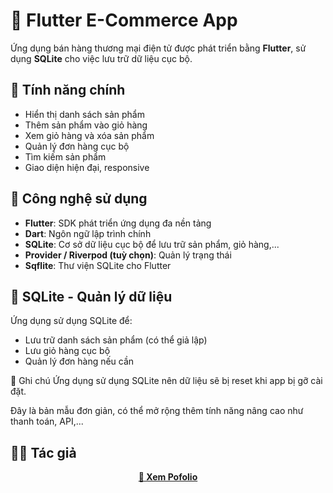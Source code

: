 # 🛒 Flutter E-Commerce App

Ứng dụng bán hàng thương mại điện tử được phát triển bằng **Flutter**, sử dụng **SQLite** cho việc lưu trữ dữ liệu cục bộ.

## 🚀 Tính năng chính

- Hiển thị danh sách sản phẩm
- Thêm sản phẩm vào giỏ hàng
- Xem giỏ hàng và xóa sản phẩm
- Quản lý đơn hàng cục bộ
- Tìm kiếm sản phẩm
- Giao diện hiện đại, responsive
## 🧱 Công nghệ sử dụng

- **Flutter**: SDK phát triển ứng dụng đa nền tảng
- **Dart**: Ngôn ngữ lập trình chính
- **SQLite**: Cơ sở dữ liệu cục bộ để lưu trữ sản phẩm, giỏ hàng,...
- **Provider / Riverpod (tuỳ chọn)**: Quản lý trạng thái
- **Sqflite**: Thư viện SQLite cho Flutter

## 💾 SQLite - Quản lý dữ liệu

Ứng dụng sử dụng SQLite để:

- Lưu trữ danh sách sản phẩm (có thể giả lập)
- Lưu giỏ hàng cục bộ
- Quản lý đơn hàng nếu cần

📝 Ghi chú
Ứng dụng sử dụng SQLite nên dữ liệu sẽ bị reset khi app bị gỡ cài đặt.

Đây là bản mẫu đơn giản, có thể mở rộng thêm tính năng nâng cao như thanh toán, API,...

## 👨‍💻 Tác giả
<p align="center">
  <a href="https://tuananhhuflit.id.vn/" target="_blank"><strong>🔗 Xem Pofolio</strong></a>
</p>
